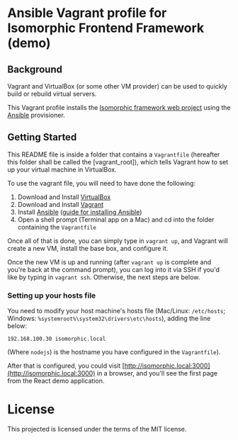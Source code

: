 # Ansible Vagrant profile for Isomorphic Frontend Framework (demo)

## Background

Vagrant and VirtualBox (or some other VM provider) can be used to quickly build or rebuild virtual servers.

This Vagrant profile installs the [Isomorphic framework web project](https://github.com/anperez78/isomorphic-frontend-framework) using the [Ansible](http://www.ansible.com/) provisioner.

## Getting Started

This README file is inside a folder that contains a `Vagrantfile` (hereafter this folder shall be called the [vagrant_root]), which tells Vagrant how to set up your virtual machine in VirtualBox.

To use the vagrant file, you will need to have done the following:

  1. Download and Install [VirtualBox](https://www.virtualbox.org/wiki/Downloads)
  2. Download and Install [Vagrant](https://www.vagrantup.com/downloads.html)
  3. Install [Ansible](http://ansibleworks.com/) ([guide for installing Ansible](http://docs.ansible.com/intro_installation.html))
  4. Open a shell prompt (Terminal app on a Mac) and cd into the folder containing the `Vagrantfile`

Once all of that is done, you can simply type in `vagrant up`, and Vagrant will create a new VM, install the base box, and configure it.

Once the new VM is up and running (after `vagrant up` is complete and you're back at the command prompt), you can log into it via SSH if you'd like by typing in `vagrant ssh`. Otherwise, the next steps are below.

### Setting up your hosts file

You need to modify your host machine's hosts file (Mac/Linux: `/etc/hosts`; Windows: `%systemroot%\system32\drivers\etc\hosts`), adding the line below:

    192.168.100.30 isomorphic.local

(Where `nodejs`) is the hostname you have configured in the `Vagrantfile`).

After that is configured, you could visit [http://isomorphic.local:3000](http://isomorphic.local:3000) in a browser, and you'll see the first page from the React demo application.

# License

This projected is licensed under the terms of the MIT license.
